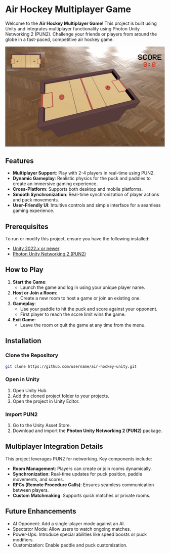 
# Air Hockey Multiplayer Game

Welcome to the **Air Hockey Multiplayer Game**! This project is built using Unity and integrates multiplayer functionality using Photon Unity Networking 2 (PUN2). Challenge your friends or players from around the globe in a fast-paced, competitive air hockey game.

![Air Hockey Game Preview](preview.png)



## Features

- **Multiplayer Support**: Play with 2-4 players in real-time using PUN2.
- **Dynamic Gameplay**: Realistic physics for the puck and paddles to create an immersive gaming experience.
- **Cross-Platform**: Supports both desktop and mobile platforms.
- **Smooth Synchronization**: Real-time synchronization of player actions and puck movements.
- **User-Friendly UI**: Intuitive controls and simple interface for a seamless gaming experience.


## Prerequisites

To run or modify this project, ensure you have the following installed:

- [Unity 2022.x or newer](https://unity.com/)
- [Photon Unity Networking 2 (PUN2)](https://assetstore.unity.com/packages/tools/network/pun-2-free-119922)


## How to Play

1. **Start the Game**:
   - Launch the game and log in using your unique player name.
2. **Host or Join a Room**:
   - Create a new room to host a game or join an existing one.
3. **Gameplay**:
   - Use your paddle to hit the puck and score against your opponent.
   - First player to reach the score limit wins the game.
4. **Exit Game**:
   - Leave the room or quit the game at any time from the menu.


## Installation

### Clone the Repository
```bash
git clone https://github.com/username/air-hockey-unity.git
```

### Open in Unity
1. Open Unity Hub.
2. Add the cloned project folder to your projects.
3. Open the project in Unity Editor.

### Import PUN2
1. Go to the Unity Asset Store.
2. Download and import the **Photon Unity Networking 2 (PUN2)** package.


## Multiplayer Integration Details

This project leverages PUN2 for networking. Key components include:
- **Room Management**: Players can create or join rooms dynamically.
- **Synchronization**: Real-time updates for puck position, paddle movements, and scores.
- **RPCs (Remote Procedure Calls)**: Ensures seamless communication between players.
- **Custom Matchmaking**: Supports quick matches or private rooms.


## Future Enhancements

- AI Opponent: Add a single-player mode against an AI.
- Spectator Mode: Allow users to watch ongoing matches.
- Power-Ups: Introduce special abilities like speed boosts or puck modifiers.
- Customization: Enable paddle and puck customization.

